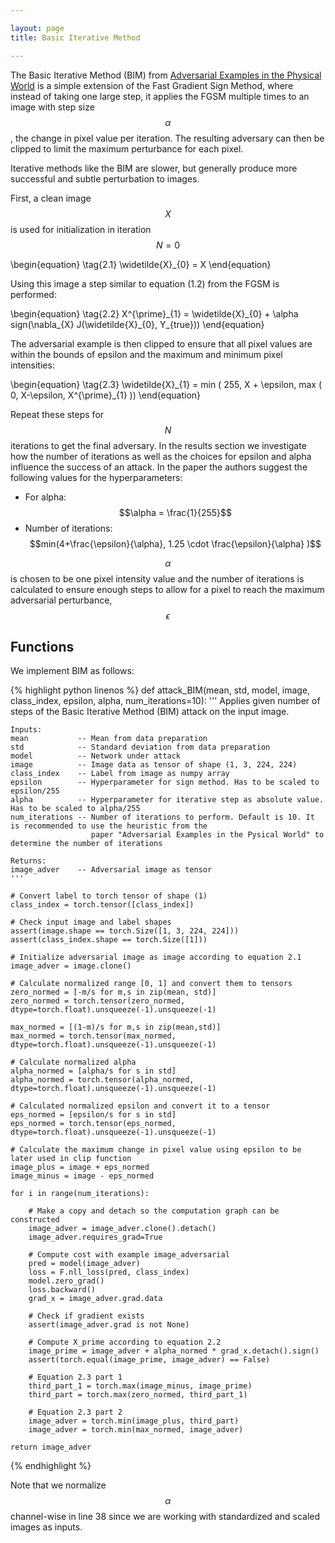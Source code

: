 ```yaml
---

layout: page
title: Basic Iterative Method

---
```


The Basic Iterative Method (BIM) from [Adversarial Examples in the Physical World](http://arxiv.org/abs/1607.02533) is a simple extension of the Fast Gradient Sign Method, where instead of taking one large step, it applies the FGSM multiple times to an image with step size $$\alpha$$, the change in pixel value per iteration. The resulting adversary can then be clipped to limit the maximum perturbance for each pixel.

Iterative methods like the BIM are slower, but generally produce more successful and subtle perturbation to images.

First, a clean image $$X$$ is used for initialization in iteration $$N=0$$

\begin{equation}
\tag{2.1}
\widetilde{X}_{0} = X 
\end{equation}

Using this image a step similar to equation (1.2) from the FGSM is performed:

\begin{equation}
\tag{2.2}
X^{\prime}\_{1} = \widetilde{X}\_{0} + \alpha sign(\nabla\_{X} J(\widetilde{X}\_{0}, Y\_{true}))
\end{equation}

The adversarial example is then clipped to ensure that all pixel values are within the bounds of epsilon and the maximum and minimum pixel intensities:

\begin{equation}
\tag{2.3}
\widetilde{X}\_{1} = min \( 255, X + \epsilon, max \( 0, X-\epsilon, X^{\prime}\_{1} \)\)
\end{equation}

Repeat these steps for $$N$$ iterations to get the final adversary. In the results section we investigate how the number of iterations as well as the choices for epsilon and alpha influence the success of an attack. In the paper the authors suggest the following values for the hyperparameters:

- For alpha: $$\alpha = \frac{1}{255}$$
- Number of iterations: $$min(4+\frac{\epsilon}{\alpha}, 1.25 \cdot \frac{\epsilon}{\alpha} )$$

$$\alpha$$ is chosen to be one pixel intensity value and the number of iterations is calculated to ensure enough steps to allow for a pixel to reach the maximum adversarial perturbance, $$\epsilon$$

## Functions

We implement BIM as follows:

{% highlight python linenos %}
def attack_BIM(mean, std, model, image, class_index, epsilon, alpha, num_iterations=10):
    '''
    Applies given number of steps of the Basic Iterative Method (BIM) attack on the input image.
    
    Inputs:
    mean           -- Mean from data preparation
    std            -- Standard deviation from data preparation
    model          -- Network under attack
    image          -- Image data as tensor of shape (1, 3, 224, 224)
    class_index    -- Label from image as numpy array   
    epsilon        -- Hyperparameter for sign method. Has to be scaled to epsilon/255
    alpha          -- Hyperparameter for iterative step as absolute value. Has to be scaled to alpha/255
    num_iterations -- Number of iterations to perform. Default is 10. It is recommended to use the heuristic from the
                      paper "Adversarial Examples in the Pysical World" to determine the number of iterations
    
    Returns:
    image_adver    -- Adversarial image as tensor
    '''

    # Convert label to torch tensor of shape (1)
    class_index = torch.tensor([class_index])

    # Check input image and label shapes
    assert(image.shape == torch.Size([1, 3, 224, 224]))
    assert(class_index.shape == torch.Size([1]))
    
    # Initialize adversarial image as image according to equation 2.1
    image_adver = image.clone()    
    
    # Calculate normalized range [0, 1] and convert them to tensors
    zero_normed = [-m/s for m,s in zip(mean, std)]
    zero_normed = torch.tensor(zero_normed, dtype=torch.float).unsqueeze(-1).unsqueeze(-1)
    
    max_normed = [(1-m)/s for m,s in zip(mean,std)]
    max_normed = torch.tensor(max_normed, dtype=torch.float).unsqueeze(-1).unsqueeze(-1)
    
    # Calculate normalized alpha
    alpha_normed = [alpha/s for s in std]
    alpha_normed = torch.tensor(alpha_normed, dtype=torch.float).unsqueeze(-1).unsqueeze(-1)

    # Calculated normalized epsilon and convert it to a tensor
    eps_normed = [epsilon/s for s in std]
    eps_normed = torch.tensor(eps_normed, dtype=torch.float).unsqueeze(-1).unsqueeze(-1)
    
    # Calculate the maximum change in pixel value using epsilon to be later used in clip function
    image_plus = image + eps_normed
    image_minus = image - eps_normed
    
    for i in range(num_iterations):
        
        # Make a copy and detach so the computation graph can be constructed
        image_adver = image_adver.clone().detach()
        image_adver.requires_grad=True
        
        # Compute cost with example image_adversarial        
        pred = model(image_adver)        
        loss = F.nll_loss(pred, class_index)        
        model.zero_grad()        
        loss.backward()        
        grad_x = image_adver.grad.data       
        
        # Check if gradient exists
        assert(image_adver.grad is not None)
               
        # Compute X_prime according to equation 2.2
        image_prime = image_adver + alpha_normed * grad_x.detach().sign()
        assert(torch.equal(image_prime, image_adver) == False)
      
        # Equation 2.3 part 1
        third_part_1 = torch.max(image_minus, image_prime)
        third_part = torch.max(zero_normed, third_part_1)
              
        # Equation 2.3 part 2
        image_adver = torch.min(image_plus, third_part)                 
        image_adver = torch.min(max_normed, image_adver)                        

    return image_adver
{% endhighlight %}

Note that we normalize $$\alpha$$ channel-wise in line 38 since we are working with standardized and scaled images as inputs.